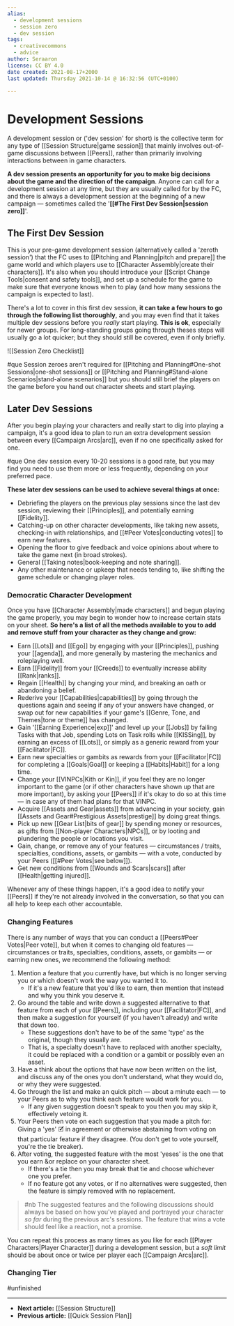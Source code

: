 ```yaml
---
alias:
  - development sessions
  - session zero
  - dev session
tags:
  - creativecommons
  - advice
author: Seraaron
license: CC BY 4.0
date created: 2021-08-17+2000
last updated: Thursday 2021-10-14 @ 16:32:56 (UTC+0100)

---
```


# Development Sessions

A development session or ('dev session' for short) is the collective term for any type of [[Session Structure|game session]] that mainly involves out-of-game discussions between [[Peers]], rather than primarily involving interactions between in game characters.

**A dev session presents an opportunity for you to make big decisions about the game and the direction of the campaign**. Anyone can call for a development session at any time, but they are usually called for by the FC, and there is always a development session at the beginning of a new campaign — sometimes called the '**[[#The First Dev Session|session zero]]**'.

## The First Dev Session

This is your pre-game development session (alternatively called a 'zeroth session') that the FC uses to [[Pitching and Planning|pitch and prepare]] the game world and which players use to [[Character Assembly|create their characters]]. It's also when you should introduce your [[Script Change Tools|consent and safety tools]], and set up a schedule for the game to make sure that everyone knows when to play (and how many sessions the campaign is expected to last).

There's a lot to cover in this first dev session, **it can take a few hours to go through the following list thoroughly**, and you may even find that it takes multiple dev sessions before you *really* start playing. **This is ok**, especially for newer groups. For long-standing groups going through theses steps will usually go a lot quicker; but they should still be covered, even if only briefly.

![[Session Zero Checklist]]

#que Session zeroes aren't required for [[Pitching and Planning#One-shot Sessions|one-shot sessions]] or [[Pitching and Planning#Stand-alone Scenarios|stand-alone scenarios]] but you should still brief the players on the game before you hand out character sheets and start playing. 

## Later Dev Sessions

After you begin playing your characters and really start to dig into playing a campaign, it's a good idea to plan to run an extra development session between every [[Campaign Arcs|arc]], even if no one specifically asked for one.

#que One dev session every 10-20 sessions is a good rate, but you may find you need to use them more or less frequently, depending on your preferred pace.

**These later dev sessions can be used to achieve several things at once:**

- Debriefing the players on the previous play sessions since the last dev session, reviewing their [[Principles]], and potentially earning [[Fidelity]].
- Catching-up on other character developments, like taking new assets, checking-in with relationships, and [[#Peer Votes|conducting votes]] to earn new features.
- Opening the floor to give feedback and voice opinions about where to take the game next (in broad strokes).
- General [[Taking notes|book-keeping and note sharing]].
- Any other maintenance or upkeep that needs tending to, like shifting the game schedule or changing player roles.

### Democratic Character Development

Once you have [[Character Assembly|made characters]] and begun playing the game properly, you may begin to wonder how to increase certain stats on your sheet. **So here's a list of all the methods available to you to add and remove stuff from your character as they change and grow:**

- Earn [[Lots]] and [[Ego]] by engaging with your [[Principles]], pushing your [[agenda]],  and more generally by mastering the mechanics and roleplaying well.
- Earn [[Fidelity]] from your [[Creeds]] to eventually increase ability [[Rank|ranks]].
- Regain [[Health]] by changing your mind, and breaking an oath or abandoning a belief.
- Rederive your [[Capabilities|capabilities]] by going through the questions again and seeing if any of your answers have changed, or swap out for new capabilities if your game's [[Genre, Tone, and Themes|tone or theme]] has changed.
- Gain '[[Earning Experience|exp]]' and level up your [[Jobs]] by failing Tasks with that Job, spending Lots on Task rolls while [[KISSing]], by earning an excess of [[Lots]], or simply as a generic reward from your [[Facilitator|FC]].
- Earn new specialties or gambits as rewards from your [[Facilitator|FC]] for completing a [[Goals|Goal]] or keeping a [[Habits|Habit]] for a long time.
- Change your [[VINPCs|Kith or Kin]], if you feel they are no longer important to the game (or if other characters have shown up that are more important), by asking your [[Peers]] if it's okay to do so at this time — in case any of them had plans for that VINPC.
- Acquire [[Assets and Gear|assets]] from advancing in your society, gain [[Assets and Gear#Prestigious Assets|prestige]] by doing great things.
- Pick up new [[Gear List|bits of gear]] by spending money or resources, as gifts from [[Non-player Characters|NPCs]], or by looting and plundering the people or locations you visit.
- Gain, change, or remove any of your features — circumstances / traits, specialties, conditions, assets, or gambits — with a vote, conducted by your Peers ([[#Peer Votes|see below]]). 
- Get new conditions from [[Wounds and Scars|scars]] after [[Health|getting injured]]. 

Whenever any of these things happen, it's a good idea to notify your [[Peers]] if they're not already involved in the conversation, so that you can all help to keep each other accountable.

### Changing Features
There is any number of ways that you can conduct a [[Peers#Peer Votes|Peer vote]], but when it comes to changing old features — circumstances or traits, specialties, conditions, assets, or gambits — or earning new ones, we recommend the following method:

1. Mention a feature that you currently have, but which is no longer serving you or which doesn't work the way you wanted it to.
	- If it's a new feature that you'd like to earn, then mention that instead and why you think you deserve it.
2. Go around the table and write down a suggested alternative to that feature from each of your [[Peers]], including your [[Facilitator|FC]], and then make a suggestion for yourself (if you haven't already) and write that down too. 
	- These suggestions don't have to be of the same 'type' as the original, though they usually are.
	- That is, a specialty doesn't have to replaced with another specialty, it could be replaced with a condition or a gambit or possibly even an asset.
3. Have a think about the options that have now been written on the list, and discuss any of the ones you don't understand, what they would do, or why they were suggested.
4. Go through the list and make an quick pitch — about a minute each — to your Peers as to why you think each feature would work for you.
	- If any given suggestion doesn't speak to you then you may skip it, effectively vetoing it.
4. Your Peers then vote on each suggestion that you made a pitch for: Giving a 'yes' 🗹 in agreement or otherwise abstaining from voting on that particular feature if they disagree. (You don't get to vote yourself, you're the tie breaker).
5. After voting, the suggested feature with the most 'yeses' is the one that you earn &or replace on your character sheet.
	- If there's a tie then you may break that tie and choose whichever one you prefer.
	- If no feature got any votes, or if no alternatives were suggested, then the feature is simply removed with no replacement.

>#nb
>The suggested features and the following discussions should always be based on how you've played and portrayed your character *so far* during the previous arc's sessions. The feature that wins a vote should feel like a reaction, not a promise. 

You can repeat this process as many times as you like for each [[Player Characters|Player Character]] during a development session, but a *soft limit* should be about once or twice per player each [[Campaign Arcs|arc]]. 

### Changing Tier

#unfinished 

---

- **Next article:** [[Session Structure]]
- **Previous article:** [[Quick Session Plan]]